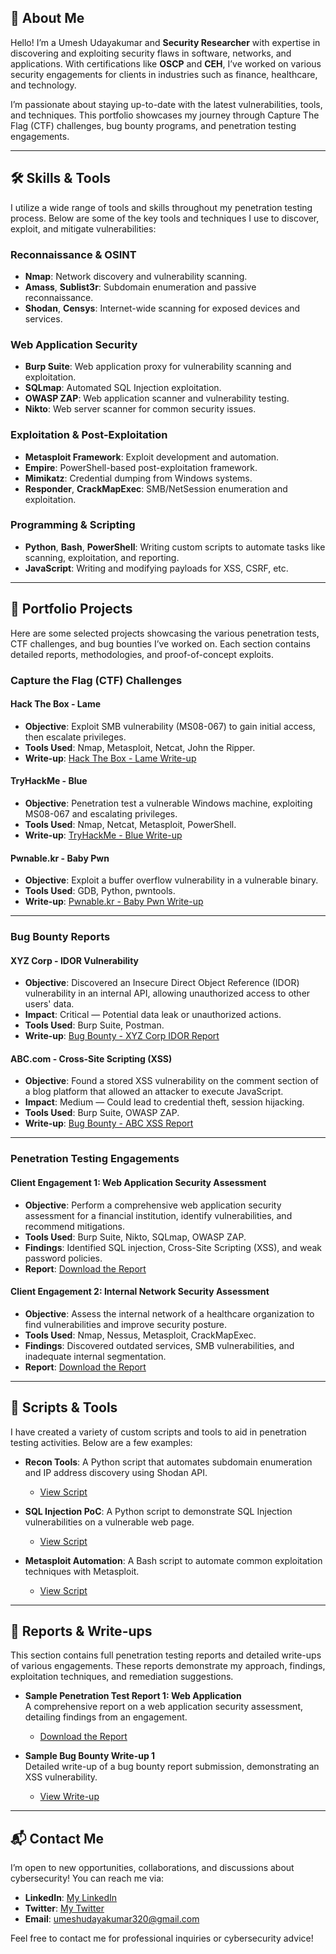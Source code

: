  

## 📌 About Me

Hello! I’m a Umesh Udayakumar and **Security Researcher** with expertise in discovering and exploiting security flaws in software, networks, and applications. With certifications like **OSCP** and **CEH**, I’ve worked on various security engagements for clients in industries such as finance, healthcare, and technology. 

I’m passionate about staying up-to-date with the latest vulnerabilities, tools, and techniques. This portfolio showcases my journey through Capture The Flag (CTF) challenges, bug bounty programs, and penetration testing engagements.

---

## 🛠️ Skills & Tools

I utilize a wide range of tools and skills throughout my penetration testing process. Below are some of the key tools and techniques I use to discover, exploit, and mitigate vulnerabilities:

### **Reconnaissance & OSINT**
- **Nmap**: Network discovery and vulnerability scanning.
- **Amass**, **Sublist3r**: Subdomain enumeration and passive reconnaissance.
- **Shodan**, **Censys**: Internet-wide scanning for exposed devices and services.

### **Web Application Security**
- **Burp Suite**: Web application proxy for vulnerability scanning and exploitation.
- **SQLmap**: Automated SQL Injection exploitation.
- **OWASP ZAP**: Web application scanner and vulnerability testing.
- **Nikto**: Web server scanner for common security issues.

### **Exploitation & Post-Exploitation**
- **Metasploit Framework**: Exploit development and automation.
- **Empire**: PowerShell-based post-exploitation framework.
- **Mimikatz**: Credential dumping from Windows systems.
- **Responder**, **CrackMapExec**: SMB/NetSession enumeration and exploitation.

### **Programming & Scripting**
- **Python**, **Bash**, **PowerShell**: Writing custom scripts to automate tasks like scanning, exploitation, and reporting.
- **JavaScript**: Writing and modifying payloads for XSS, CSRF, etc.

---

## 📂 Portfolio Projects

Here are some selected projects showcasing the various penetration tests, CTF challenges, and bug bounties I’ve worked on. Each section contains detailed reports, methodologies, and proof-of-concept exploits.

### Capture the Flag (CTF) Challenges

#### **Hack The Box - Lame**
- **Objective**: Exploit SMB vulnerability (MS08-067) to gain initial access, then escalate privileges.
- **Tools Used**: Nmap, Metasploit, Netcat, John the Ripper.
- **Write-up**: [Hack The Box - Lame Write-up](./projects/CTF/htb-lame/writeup.md)

#### **TryHackMe - Blue**
- **Objective**: Penetration test a vulnerable Windows machine, exploiting MS08-067 and escalating privileges.
- **Tools Used**: Nmap, Netcat, Metasploit, PowerShell.
- **Write-up**: [TryHackMe - Blue Write-up](./projects/CTF/tryhackme-blue/writeup.md)

#### **Pwnable.kr - Baby Pwn**
- **Objective**: Exploit a buffer overflow vulnerability in a vulnerable binary.
- **Tools Used**: GDB, Python, pwntools.
- **Write-up**: [Pwnable.kr - Baby Pwn Write-up](./projects/CTF/pwnablekr-baby-pwn/writeup.md)

---

### Bug Bounty Reports

#### **XYZ Corp - IDOR Vulnerability**
- **Objective**: Discovered an Insecure Direct Object Reference (IDOR) vulnerability in an internal API, allowing unauthorized access to other users' data.
- **Impact**: Critical — Potential data leak or unauthorized actions.
- **Tools Used**: Burp Suite, Postman.
- **Write-up**: [Bug Bounty - XYZ Corp IDOR Report](./projects/bug_bounties/xyz-corp-idor/report.md)

#### **ABC.com - Cross-Site Scripting (XSS)**
- **Objective**: Found a stored XSS vulnerability on the comment section of a blog platform that allowed an attacker to execute JavaScript.
- **Impact**: Medium — Could lead to credential theft, session hijacking.
- **Tools Used**: Burp Suite, OWASP ZAP.
- **Write-up**: [Bug Bounty - ABC XSS Report](./projects/bug_bounties/abc-xss/report.md)

---

### Penetration Testing Engagements

#### **Client Engagement 1: Web Application Security Assessment**
- **Objective**: Perform a comprehensive web application security assessment for a financial institution, identify vulnerabilities, and recommend mitigations.
- **Tools Used**: Burp Suite, Nikto, SQLmap, OWASP ZAP.
- **Findings**: Identified SQL injection, Cross-Site Scripting (XSS), and weak password policies.
- **Report**: [Download the Report](./reports/client1-webapp-engagement.pdf)

#### **Client Engagement 2: Internal Network Security Assessment**
- **Objective**: Assess the internal network of a healthcare organization to find vulnerabilities and improve security posture.
- **Tools Used**: Nmap, Nessus, Metasploit, CrackMapExec.
- **Findings**: Discovered outdated services, SMB vulnerabilities, and inadequate internal segmentation.
- **Report**: [Download the Report](./reports/client2-network-engagement.pdf)

---

## 📝 Scripts & Tools

I have created a variety of custom scripts and tools to aid in penetration testing activities. Below are a few examples:

- **Recon Tools**: A Python script that automates subdomain enumeration and IP address discovery using Shodan API.
  - [View Script](./tools/recon_tools.py)

- **SQL Injection PoC**: A Python script to demonstrate SQL Injection vulnerabilities on a vulnerable web page.
  - [View Script](./tools/sql_injection_poc.py)

- **Metasploit Automation**: A Bash script to automate common exploitation techniques with Metasploit.
  - [View Script](./tools/metasploit_automation.py)

---

## 📝 Reports & Write-ups

This section contains full penetration testing reports and detailed write-ups of various engagements. These reports demonstrate my approach, findings, exploitation techniques, and remediation suggestions.

- **Sample Penetration Test Report 1: Web Application**  
  A comprehensive report on a web application security assessment, detailing findings from an engagement.
  - [Download the Report](./reports/webapp-pentest-report1.pdf)

- **Sample Bug Bounty Write-up 1**  
  Detailed write-up of a bug bounty report submission, demonstrating an XSS vulnerability.
  - [View Write-up](./reports/bug-bounty-writeup1.md)

---

## 📬 Contact Me

I’m open to new opportunities, collaborations, and discussions about cybersecurity! You can reach me via:

- **LinkedIn**: [My LinkedIn](https://linkedin.com/in/your-profile)
- **Twitter**: [My Twitter](https://twitter.com/your-profile)
- **Email**: umeshudayakumar320@gmail.com

Feel free to contact me for professional inquiries or cybersecurity advice!
